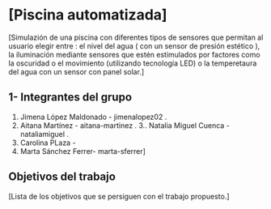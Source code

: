 # [Piscina automatizada]

[Simulazión de una piscina con diferentes tipos de sensores que permitan al usuario elegir entre : el nivel del agua ( con un sensor de presión estético ), la iluminación mediante sensores que estén estimulados por factores como la oscuridad o el movimiento (utilizando tecnología LED) o la temperetaura del agua con un sensor con panel solar.]

## 1- Integrantes del grupo

 1. Jimena López Maldonado - jimenalopez02 .
 2. Aitana Martínez -  aitana-martinez .
 3.. Natalia Miguel Cuenca -  nataliamiguel .
 4. Carolina PLaza -
 5. Marta Sánchez Ferrer-  marta-sferrer]

## Objetivos del trabajo

[Lista de los objetivos que se persiguen con el trabajo propuesto.]
